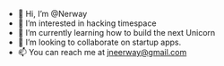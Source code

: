 - 👋 Hi, I’m @Nerway
- 👀 I’m interested in hacking timespace
- 🌱 I’m currently learning how to build the next Unicorn
- 💞️ I’m looking to collaborate on startup apps.
- 📫 You can reach me at jneerway@gmail.com

<!---
Nerway/Nerway is a ✨ special ✨ repository because its `README.md` (this file) appears on your GitHub profile.
You can click the Preview link to take a look at your changes.
--->
